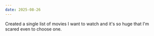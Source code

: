 ```yaml
---
date: 2025-08-26
---
```


Created a single list of movies I want to watch and it's so huge that
I'm scared even to choose one.